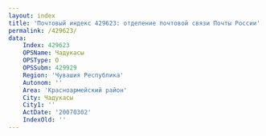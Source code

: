 ```yaml
---
layout: index
title: 'Почтовый индекс 429623: отделение почтовой связи Почты России'
permalink: /429623/
data:
    Index: 429623
    OPSName: Чадукасы
    OPSType: О
    OPSSubm: 429929
    Region: 'Чувашия Республика'
    Autonom: ''
    Area: 'Красноармейский район'
    City: Чадукасы
    City1: ''
    ActDate: '20070302'
    IndexOld: ''
---
```

